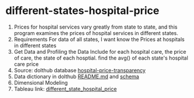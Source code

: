 # different-states-hospital-price

1) Prices for hospital services vary greatly from state to state, and this program examines the prices of hospital services in different states.
2) Requirements For data of all states, I want know the Prices at hospitals in different states
3) Get Data and Profiling the Data Include for each hospital care, the price of care, the state of each hosptial.
    find the avg() of each state's hospital care price
4) Source: dolthub database [hospital-price-transparency](https://www.dolthub.com/repositories/dolthub/hospital-price-transparency/data/master)
5) Data dictionary in dolthub [README.md](https://www.dolthub.com/repositories/dolthub/hospital-price-transparency/doc/master/README.md) and [schema](https://www.dolthub.com/repositories/dolthub/hospital-price-transparency/data/master/cpt_hcpcs)
6) Dimensional Modeling
7) Tableau link: [different_state_hospital_price]([https://public.tableau.com/views/different_state_hospital_price/map?:language=zh-CN&publish=yes&:sid=&:display_count=n&:origin=viz_share_link](https://public.tableau.com/app/profile/juntian.huang/viz/different_state_hospital_price/Dashboard1?publish=yes))
